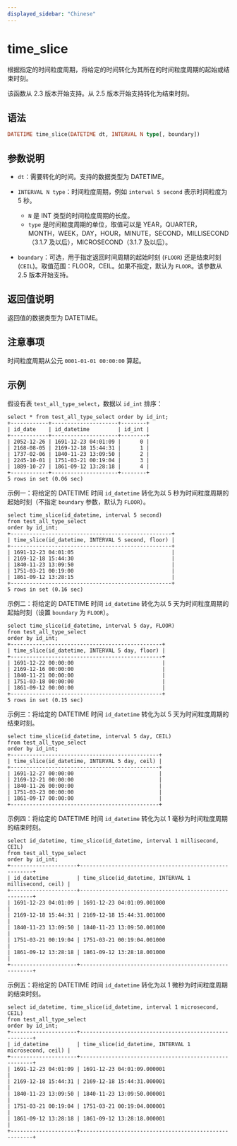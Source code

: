 ```yaml
---
displayed_sidebar: "Chinese"
---
```


# time_slice



根据指定的时间粒度周期，将给定的时间转化为其所在的时间粒度周期的起始或结束时刻。

该函数从 2.3 版本开始支持。从 2.5 版本开始支持转化为结束时刻。

## 语法

```Haskell
DATETIME time_slice(DATETIME dt, INTERVAL N type[, boundary])
```

## 参数说明

- `dt`：需要转化的时间。支持的数据类型为 DATETIME。

- `INTERVAL N type`：时间粒度周期，例如 `interval 5 second` 表示时间粒度为 5 秒。
  - `N` 是 INT 类型的时间粒度周期的长度。
  - `type` 是时间粒度周期的单位，取值可以是 YEAR，QUARTER，MONTH，WEEK，DAY，HOUR，MINUTE，SECOND，MILLISECOND（3.1.7 及以后），MICROSECOND（3.1.7 及以后）。

- `boundary`：可选，用于指定返回时间周期的起始时刻 (`FLOOR`) 还是结束时刻 (`CEIL`)。取值范围：FLOOR，CEIL。如果不指定，默认为 `FLOOR`。该参数从 2.5 版本开始支持。

## 返回值说明

返回值的数据类型为 DATETIME。

## 注意事项

时间粒度周期从公元 `0001-01-01 00:00:00` 算起。

## 示例

假设有表 `test_all_type_select`，数据以 `id_int` 排序：

```Plaintext
select * from test_all_type_select order by id_int;
+------------+---------------------+--------+
| id_date    | id_datetime         | id_int |
+------------+---------------------+--------+
| 2052-12-26 | 1691-12-23 04:01:09 |      0 |
| 2168-08-05 | 2169-12-18 15:44:31 |      1 |
| 1737-02-06 | 1840-11-23 13:09:50 |      2 |
| 2245-10-01 | 1751-03-21 00:19:04 |      3 |
| 1889-10-27 | 1861-09-12 13:28:18 |      4 |
+------------+---------------------+--------+
5 rows in set (0.06 sec)
```

示例一：将给定的 DATETIME 时间 `id_datetime` 转化为以 5 秒为时间粒度周期的起始时刻（不指定 `boundary` 参数，默认为 `FLOOR`）。

```Plaintext
select time_slice(id_datetime, interval 5 second)
from test_all_type_select
order by id_int;
+---------------------------------------------------+
| time_slice(id_datetime, INTERVAL 5 second, floor) |
+---------------------------------------------------+
| 1691-12-23 04:01:05                               |
| 2169-12-18 15:44:30                               |
| 1840-11-23 13:09:50                               |
| 1751-03-21 00:19:00                               |
| 1861-09-12 13:28:15                               |
+---------------------------------------------------+
5 rows in set (0.16 sec)
```

示例二：将给定的 DATETIME 时间 `id_datetime` 转化为以 5 天为时间粒度周期的起始时刻（设置 `boundary` 为 `FLOOR`）。

```Plaintext
select time_slice(id_datetime, interval 5 day, FLOOR)
from test_all_type_select
order by id_int;
+------------------------------------------------+
| time_slice(id_datetime, INTERVAL 5 day, floor) |
+------------------------------------------------+
| 1691-12-22 00:00:00                            |
| 2169-12-16 00:00:00                            |
| 1840-11-21 00:00:00                            |
| 1751-03-18 00:00:00                            |
| 1861-09-12 00:00:00                            |
+------------------------------------------------+
5 rows in set (0.15 sec)
```

示例三：将给定的 DATETIME 时间 `id_datetime` 转化为以 5 天为时间粒度周期的结束时刻。

```Plaintext
select time_slice(id_datetime, interval 5 day, CEIL)
from test_all_type_select
order by id_int;
+-----------------------------------------------+
| time_slice(id_datetime, INTERVAL 5 day, ceil) |
+-----------------------------------------------+
| 1691-12-27 00:00:00                           |
| 2169-12-21 00:00:00                           |
| 1840-11-26 00:00:00                           |
| 1751-03-23 00:00:00                           |
| 1861-09-17 00:00:00                           |
+-----------------------------------------------+
```

示例四：将给定的 DATETIME 时间 `id_datetime` 转化为以 1 毫秒为时间粒度周期的结束时刻。

```Plaintext
select id_datetime, time_slice(id_datetime, interval 1 millisecond, CEIL)
from test_all_type_select
order by id_int;
+---------------------+-------------------------------------------------------+
| id_datetime         | time_slice(id_datetime, INTERVAL 1 millisecond, ceil) |
+---------------------+-------------------------------------------------------+
| 1691-12-23 04:01:09 | 1691-12-23 04:01:09.001000                            |
| 2169-12-18 15:44:31 | 2169-12-18 15:44:31.001000                            |
| 1840-11-23 13:09:50 | 1840-11-23 13:09:50.001000                            |
| 1751-03-21 00:19:04 | 1751-03-21 00:19:04.001000                            |
| 1861-09-12 13:28:18 | 1861-09-12 13:28:18.001000                            |
+---------------------+-------------------------------------------------------+
```

示例五：将给定的 DATETIME 时间 `id_datetime` 转化为以 1 微秒为时间粒度周期的结束时刻。

```Plaintext
select id_datetime, time_slice(id_datetime, interval 1 microsecond, CEIL)
from test_all_type_select
order by id_int;
+---------------------+-------------------------------------------------------+
| id_datetime         | time_slice(id_datetime, INTERVAL 1 microsecond, ceil) |
+---------------------+-------------------------------------------------------+
| 1691-12-23 04:01:09 | 1691-12-23 04:01:09.000001                            |
| 2169-12-18 15:44:31 | 2169-12-18 15:44:31.000001                            |
| 1840-11-23 13:09:50 | 1840-11-23 13:09:50.000001                            |
| 1751-03-21 00:19:04 | 1751-03-21 00:19:04.000001                            |
| 1861-09-12 13:28:18 | 1861-09-12 13:28:18.000001                            |
+---------------------+-------------------------------------------------------+
```
